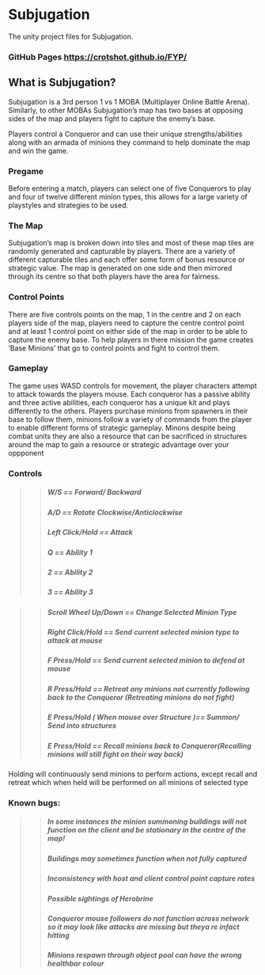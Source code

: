 # Subjugation
The unity project files for Subjugation.
### GitHub Pages https://crotshot.github.io/FYP/

## What is Subjugation?
Subjugation is a 3rd person 1 vs 1 MOBA (Multiplayer Online Battle Arena). Similarly, to other
MOBAs Subjugation’s map has two bases at opposing sides of the map and players fight to capture
the enemy’s base.

Players control a Conqueror and can use their unique strengths/abilities along with an armada of
minions they command to help dominate the map and win the game.

### Pregame
Before entering a match, players can select one of five Conquerors to play and four of twelve different minion types, this
allows for a large variety of playstyles and strategies to be used.

### The Map
Subjugation’s map is broken down into tiles and most of these map tiles are randomly generated
and capturable by players. There are a variety of different capturable tiles and each offer some form
of bonus resource or strategic value. The map is generated on one side and then mirrored through
its centre so that both players have the area for fairness.

### Control Points
There are five controls points on the map, 1 in the centre and 2 on each players side of the map,
players need to capture the centre control point and at least 1 control point on either side of the
map in order to be able to capture the enemy base. To help players in there mission the game
creates ‘Base Minions’ that go to control points and fight to control them.

### Gameplay
The game uses WASD controls for movement, the player characters attempt to attack towards the players mouse.
Each conqueror has a passive ability and three active abilities, each conqueror has a unique kit and plays differently
to the others.
Players purchase minions from spawners in their base to follow them, minions follow a variety of commands from the player to
enable different forms of strategic gameplay. Minons despite being combat units they are also a resource that can be sacrificed
in structures around the map to gain a resource or strategic advantage over your oppponent

### Controls
>> ##### W/S  == Forward/ Backward
>> ##### A/D == Rotate Clockwise/Anticlockwise
>> ##### Left Click/Hold == Attack
>> ##### Q == Ability 1
>> ##### 2 == Ability 2
>> ##### 3 == Ability 3

>> #####  Scroll Wheel Up/Down == Change Selected Minion Type
>> ##### Right Click/Hold == Send current selected minion type to attack at mouse
>> #####  F Press/Hold == Send current selected minion to defend at mouse
>> #####  R Press/Hold == Retreat any minions not currently following back to the Conqueror (Retreating minions do not fight)
>> #####  E Press/Hold ( When mouse over Structure )== Summon/ Send into structures
>> #####  E Press/Hold == Recall minions back to Conqueror(Recalling minions will still fight on their way back)

Holding will continuously send minions to perform actions, except recall and retreat which when held will be performed on all minions of selected type



### Known bugs: 
>> #####  In some instances the minion summoning buildings will not function on the client and be stationary in the centre of the map!
>> #####  Buildings may sometimes function when not fully captured
>> #####  Inconsistency with host and client control point capture rates
>> #####  Possible sightings of Herobrine
>> #####  Conqueror mouse followers do not function across network so it may look like attacks are missing but theya re infact hitting
>> #####  Minions respawn through object pool can have the wrong healthbar colour

